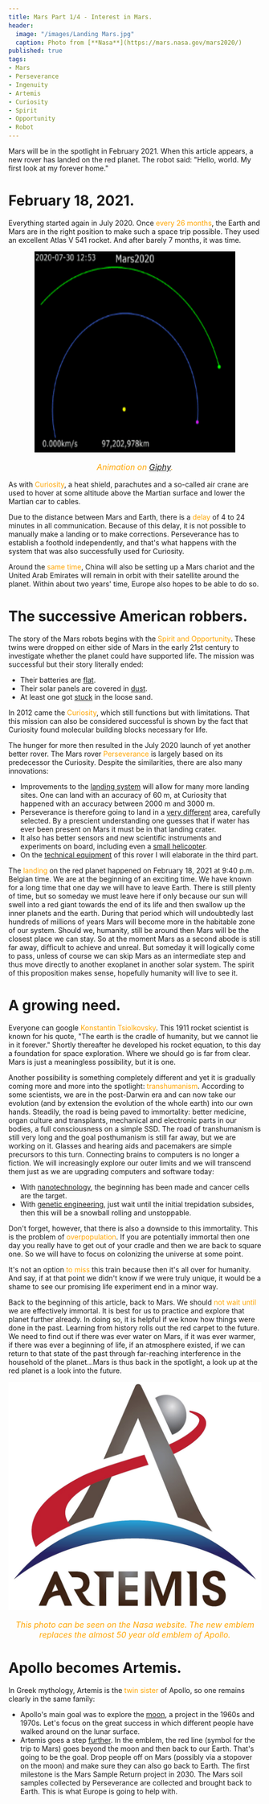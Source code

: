 ```yaml
---
title: Mars Part 1/4 - Interest in Mars.
header:
  image: "/images/Landing Mars.jpg"
  caption: Photo from [**Nasa**](https://mars.nasa.gov/mars2020/)
published: true
tags:
- Mars
- Perseverance
- Ingenuity
- Artemis
- Curiosity
- Spirit
- Opportunity
- Robot
---
```


Mars will be in the spotlight in February 2021. When this article appears, a new rover has landed on the red planet. The robot said: "Hello, world. My first look at my forever home."

# February 18, 2021.

Everything started again in July 2020. Once <span style="color: orange;">every 26 months</span>, the Earth and Mars are in the right position to make such a space trip possible. They used an excellent Atlas V 541 rocket. And after barely 7 months, it was time.

<div align="center"><img src="/images/Perseverance.gif" alt="" width="400" height="400"></div>

<p style="text-align: center; font-size: 12pt;"><span style="color: orange;"><i>Animation on <a href="https://giphy.com/gifs/time-clock-infinity-3oxRmvU3GAJay6F60g">Giphy</a>.</i></span></p>

As with <span style="color: orange;">Curiosity</span>, a heat shield, parachutes and a so-called air crane are used to hover at some altitude above the Martian surface and lower the Martian car to cables.

Due to the distance between Mars and Earth, there is a <span style="color: orange;">delay</span> of 4 to 24 minutes in all communication. Because of this delay, it is not possible to manually make a landing or to make corrections. Perseverance has to establish a foothold independently, and that's what happens with the system that was also successfully used for Curiosity.

Around the <span style="color: orange;">same time</span>, China will also be setting up a Mars chariot and the United Arab Emirates will remain in orbit with their satellite around the planet. Within about two years' time, Europe also hopes to be able to do so.

# The successive American robbers.

The story of the Mars robots begins with the <span style="color: orange;">Spirit and Opportunity</span>. These twins were dropped on either side of Mars in the early 21st century to investigate whether the planet could have supported life. The mission was successful but their story literally ended:
* Their batteries are <u>flat</u>.
* Their solar panels are covered in <u>dust</u>.
* At least one got <u>stuck</u> in the loose sand.

In 2012 came the <span style="color: orange;">Curiosity</span>, which still functions but with limitations. That this mission can also be considered successful is shown by the fact that Curiosity found molecular building blocks necessary for life.

The hunger for more then resulted in the July 2020 launch of yet another better rover. The Mars rover <span style="color: orange;">Perseverance</span> is largely based on its predecessor the Curiosity. Despite the similarities, there are also many innovations:
* Improvements to the <u>landing system</u> will allow for many more landing sites. One can land with an accuracy of 60 m, at Curiosity that happened with an accuracy between 2000 m and 3000 m.
* Perseverance is therefore going to land in a <u>very different</u> area, carefully selected. By a prescient understanding one guesses that if water has ever been present on Mars it must be in that landing crater.
* It also has better sensors and new scientific instruments and experiments on board, including even a <u>small helicopter</u>.
* On the <u>technical equipment</u> of this rover I will elaborate in the third part.

The <span style="color: orange;">landing</span> on the red planet happened on February 18, 2021 at 9:40 p.m. Belgian time. We are at the beginning of an exciting time. We have known for a long time that one day we will have to leave Earth. There is still plenty of time, but so someday we must leave here if only because our sun will swell into a red giant towards the end of its life and then swallow up the inner planets and the earth. During that period which will undoubtedly last hundreds of millions of years Mars will become more in the habitable zone of our system. Should we, humanity, still be around then Mars will be the closest place we can stay. So at the moment Mars as a second abode is still far away, difficult to achieve and unreal. But someday it will logically come to pass, unless of course we can skip Mars as an intermediate step and thus move directly to another exoplanet in another solar system. The spirit of this proposition makes sense, hopefully humanity will live to see it.

# A growing need.
Everyone can google <span style="color: orange;">Konstantin Tsiolkovsky</span>. This 1911 rocket scientist is known for his quote, "The earth is the cradle of humanity, but we cannot lie in it forever." Shortly thereafter he developed his rocket equation, to this day a foundation for space exploration. Where we should go is far from clear. Mars is just a meaningless possibility, but it is one. 

Another possibility is something completely different and yet it is gradually coming more and more into the spotlight: <span style="color: orange;">transhumanism</span>. According to some scientists, we are in the post-Darwin era and can now take our evolution (and by extension the evolution of the whole earth) into our own hands. Steadily, the road is being paved to immortality: better medicine, organ culture and transplants, mechanical and electronic parts in our bodies, a full consciousness on a simple SSD. The road of transhumanism is still very long and the goal posthumanism is still far away, but we are working on it. Glasses and hearing aids and pacemakers are simple precursors to this turn. Connecting brains to computers is no longer a fiction. We will increasingly explore our outer limits and we will transcend them just as we are upgrading computers and software today:
* With <u>nanotechnology</u>, the beginning has been made and cancer cells are the target.
* With <u>genetic engineering</u>, just wait until the initial trepidation subsides, then this will be a snowball rolling and unstoppable.

Don't forget, however, that there is also a downside to this immortality. This is the problem of <span style="color: orange;">overpopulation</span>. If you are potentially immortal then one day you really have to get out of your cradle and then we are back to square one. So we will have to focus on colonizing the universe at some point.

It's not an option <span style="color: orange;">to miss</span> this train because then it's all over for humanity. And say, if at that point we didn't know if we were truly unique, it would be a shame to see our promising life experiment end in a minor way.

Back to the beginning of this article, back to Mars. We should <span style="color: orange;">not wait until</span> we are effectively immortal. It is best for us to practice and explore that planet further already. In doing so, it is helpful if we know how things were done in the past. Learning from history rolls out the red carpet to the future. We need to find out if there was ever water on Mars, if it was ever warmer, if there was ever a beginning of life, if an atmosphere existed, if we can return to that state of the past through far-reaching interference in the household of the planet...Mars is thus back in the spotlight, a look up at the red planet is a look into the future.

<div align="center"><img src="/images/Artemis.jpg" alt="" width="" height=""></div>

<p style="text-align: center; font-size: 12pt;"><span style="color: orange;"><i>This photo can be seen on the Nasa website. The new emblem replaces the almost 50 year old emblem of Apollo.</i></span></p>

# Apollo becomes Artemis.
In Greek mythology, Artemis is the <span style="color: orange;">twin sister</span> of Apollo, so one remains clearly in the same family:
* Apollo's main goal was to explore the <u>moon</u>, a project in the 1960s and 1970s. Let's focus on the great success in which different people have walked around on the lunar surface.
* Artemis goes a step <u>further</u>. In the emblem, the red line (symbol for the trip to Mars) goes beyond the moon and then back to our Earth. That's going to be the goal. Drop people off on Mars (possibly via a stopover on the moon) and make sure they can also go back to Earth. The first milestone is the Mars Sample Return project in 2030. The Mars soil samples collected by Perseverance are collected and brought back to Earth. This is what Europe is going to help with.
